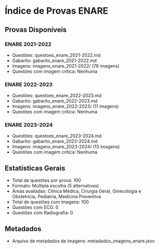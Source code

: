 # Índice de Provas ENARE

## Provas Disponíveis

### ENARE 2021-2022
- Questões: questoes_enare_2021-2022.md
- Gabarito: gabarito_enare_2021-2022.md
- Imagens: imagens_enare_2021-2022/ (76 imagens)
- Questões com imagem crítica: Nenhuma

### ENARE 2022-2023
- Questões: questoes_enare_2022-2023.md
- Gabarito: gabarito_enare_2022-2023.md
- Imagens: imagens_enare_2022-2023/ (11 imagens)
- Questões com imagem crítica: Nenhuma

### ENARE 2023-2024
- Questões: questoes_enare_2023-2024.md
- Gabarito: gabarito_enare_2023-2024.md
- Imagens: imagens_enare_2023-2024/ (13 imagens)
- Questões com imagem crítica: Nenhuma

## Estatísticas Gerais
- Total de questões por prova: 100
- Formato: Múltipla escolha (5 alternativas)
- Áreas avaliadas: Clínica Médica, Cirurgia Geral, Ginecologia e Obstetrícia, Pediatria, Medicina Preventiva
- Total de questões com imagens: 100
- Questões com ECG: 0
- Questões com Radiografia: 0

## Metadados
- Arquivo de metadados de imagens: metadados_imagens_enare.json

